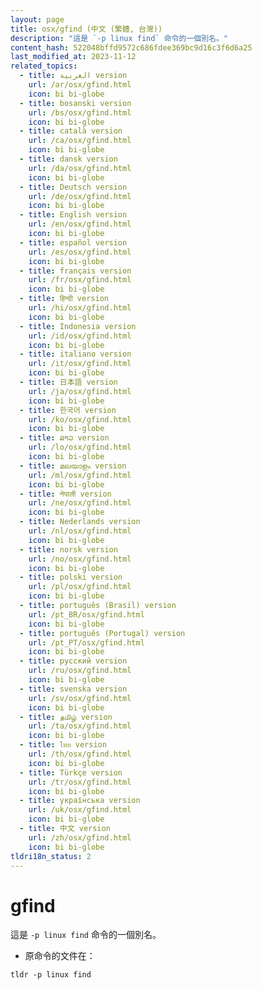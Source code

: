 ```yaml
---
layout: page
title: osx/gfind (中文 (繁體, 台灣))
description: "這是 `-p linux find` 命令的一個別名。"
content_hash: 522048bffd9572c686fdee369bc9d16c3f6d6a25
last_modified_at: 2023-11-12
related_topics:
  - title: العربية version
    url: /ar/osx/gfind.html
    icon: bi bi-globe
  - title: bosanski version
    url: /bs/osx/gfind.html
    icon: bi bi-globe
  - title: català version
    url: /ca/osx/gfind.html
    icon: bi bi-globe
  - title: dansk version
    url: /da/osx/gfind.html
    icon: bi bi-globe
  - title: Deutsch version
    url: /de/osx/gfind.html
    icon: bi bi-globe
  - title: English version
    url: /en/osx/gfind.html
    icon: bi bi-globe
  - title: español version
    url: /es/osx/gfind.html
    icon: bi bi-globe
  - title: français version
    url: /fr/osx/gfind.html
    icon: bi bi-globe
  - title: हिन्दी version
    url: /hi/osx/gfind.html
    icon: bi bi-globe
  - title: Indonesia version
    url: /id/osx/gfind.html
    icon: bi bi-globe
  - title: italiano version
    url: /it/osx/gfind.html
    icon: bi bi-globe
  - title: 日本語 version
    url: /ja/osx/gfind.html
    icon: bi bi-globe
  - title: 한국어 version
    url: /ko/osx/gfind.html
    icon: bi bi-globe
  - title: ລາວ version
    url: /lo/osx/gfind.html
    icon: bi bi-globe
  - title: മലയാളം version
    url: /ml/osx/gfind.html
    icon: bi bi-globe
  - title: नेपाली version
    url: /ne/osx/gfind.html
    icon: bi bi-globe
  - title: Nederlands version
    url: /nl/osx/gfind.html
    icon: bi bi-globe
  - title: norsk version
    url: /no/osx/gfind.html
    icon: bi bi-globe
  - title: polski version
    url: /pl/osx/gfind.html
    icon: bi bi-globe
  - title: português (Brasil) version
    url: /pt_BR/osx/gfind.html
    icon: bi bi-globe
  - title: português (Portugal) version
    url: /pt_PT/osx/gfind.html
    icon: bi bi-globe
  - title: русский version
    url: /ru/osx/gfind.html
    icon: bi bi-globe
  - title: svenska version
    url: /sv/osx/gfind.html
    icon: bi bi-globe
  - title: தமிழ் version
    url: /ta/osx/gfind.html
    icon: bi bi-globe
  - title: ไทย version
    url: /th/osx/gfind.html
    icon: bi bi-globe
  - title: Türkçe version
    url: /tr/osx/gfind.html
    icon: bi bi-globe
  - title: українська version
    url: /uk/osx/gfind.html
    icon: bi bi-globe
  - title: 中文 version
    url: /zh/osx/gfind.html
    icon: bi bi-globe
tldri18n_status: 2
---
```

# gfind

這是 `-p linux find` 命令的一個別名。

- 原命令的文件在：

`tldr -p linux find`

